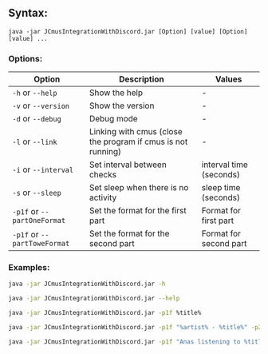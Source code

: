 ## Syntax:
`java -jar JCmusIntegrationWithDiscord.jar [Option] [value] [Option] [value] ...`

### Options:
| Option                       | Description                                                  | Values                  |
|------------------------------|--------------------------------------------------------------|-------------------------|
| `-h` or `--help`             | Show the help                                                | -                       |
 | `-v` or `--version`          | Show the version                                             | -                       |
 | `-d` or `--debug`            | Debug mode                                                   | -                       |
| `-l` or `--link`             | Linking with cmus (close the program if cmus is not running) | -                       |
 | `-i` or `--interval`         | Set interval between checks                                  | interval time (seconds) |
| `-s` or `--sleep`            | Set sleep when there is no activity                          | sleep time (seconds)    |
| `-p1f` or `--partOneFormat`  | Set the format for the first part                            | Format for first part   |
| `-p1f` or `--partToweFormat` | Set the format for the second part                           | Format for second part  |


### Examples:
```bash
java -jar JCmusIntegrationWithDiscord.jar -h
```
```bash
java -jar JCmusIntegrationWithDiscord.jar --help
```

```bash
java -jar JCmusIntegrationWithDiscord.jar -p1f %title%
```

```bash
java -jar JCmusIntegrationWithDiscord.jar -p1f "%artist% - %title%" -p2f "%artist% - %title%"
```

```bash
java -jar JCmusIntegrationWithDiscord.jar -p1f "Anas listening to %title%" -p2f "From %artist%"
```
